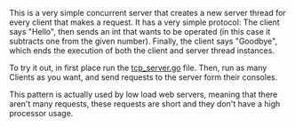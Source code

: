 This is a very simple concurrent server that creates a new server thread for every client that makes a request. It has a very simple protocol: The client says "Hello", then sends an int that wants to be operated (in this case it subtracts one from the given number). Finally, the client says "Goodbye", which ends the execution of both the client and server thread instances.

To try it out, in first place run the [tcp_server.go](server/main/tcp_server.go) file. Then, run as many Clients as you want, and send requests to the server form their consoles.

This pattern is actually used by low load web servers, meaning that there aren't many requests, these requests are short and they don't have a high processor usage.